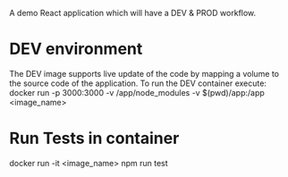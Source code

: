 A demo React application which will have a DEV & PROD workflow.

DEV environment
===============
The DEV image supports live update of the code by mapping a volume to the source code of the application.
To run the DEV container execute: docker run -p 3000:3000 -v /app/node_modules -v $(pwd)/app:/app <image_name>

Run Tests in container
======================
docker run -it <image_name> npm run test